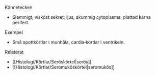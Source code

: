Kännetecken
- Slemmigt, visköst sekret; ljus, skummig cytoplasma; plattad kärna perifert.

Exempel
- Små spottkörtlar i munhåla, cardia‑körtlar i ventrikeln.

Relaterat
- [[Histologi/Körtlar/Seröskörtel|serös]]
- [[Histologi/Körtlar/Seromuköskörtel|seromukös]]

